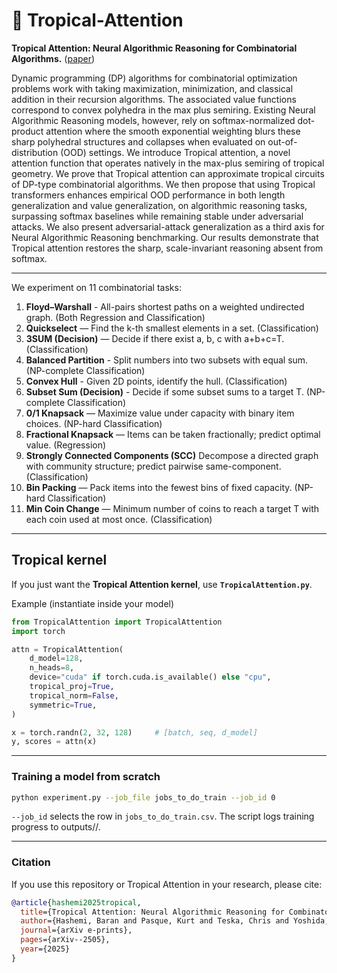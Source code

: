 # 🌴 Tropical-Attention
**Tropical Attention: Neural Algorithmic Reasoning for Combinatorial Algorithms.** ([paper](https://arxiv.org/abs/2505.17190))

Dynamic programming (DP) algorithms for combinatorial optimization problems work with taking maximization, minimization, and classical addition in their recursion algorithms. The associated value functions correspond to convex polyhedra in the max plus semiring. Existing Neural Algorithmic Reasoning models, however, rely on softmax-normalized dot-product attention where the smooth exponential weighting blurs these sharp polyhedral structures and collapses when evaluated on out-of-distribution (OOD) settings. We introduce Tropical attention, a novel attention function that operates natively in the max-plus semiring of tropical geometry. We prove that Tropical attention can approximate tropical circuits of DP-type combinatorial algorithms. We then propose that using Tropical transformers enhances empirical OOD performance in both length generalization and value generalization, on algorithmic reasoning tasks, surpassing softmax baselines while remaining stable under adversarial attacks. We also present adversarial-attack generalization as a third axis for Neural Algorithmic Reasoning benchmarking. Our results demonstrate that Tropical attention restores the sharp, scale-invariant reasoning absent from softmax.

---
We experiment on 11 combinatorial tasks:

1. **Floyd–Warshall** - All-pairs shortest paths on a weighted undirected graph. (Both Regression and Classification)
2. **Quickselect** — Find the k-th smallest elements in a set. (Classification)
3. **3SUM (Decision)** — Decide if there exist a, b, c with a+b+c=T. (Classification)
4. **Balanced Partition** - Split numbers into two subsets with equal sum. (NP-complete Classification)
5. **Convex Hull** - Given 2D points, identify the hull. (Classification)
6. **Subset Sum (Decision)** - Decide if some subset sums to a target T. (NP-complete Classification)
7. **0/1 Knapsack** — Maximize value under capacity with binary item choices. (NP-hard Classification)
8. **Fractional Knapsack** — Items can be taken fractionally; predict optimal value. (Regression)
9. **Strongly Connected Components (SCC)** Decompose a directed graph with community structure; predict pairwise same-component. (Classification)
10. **Bin Packing** — Pack items into the fewest bins of fixed capacity. (NP-hard Classification)
11. **Min Coin Change** — Minimum number of coins to reach a target T with each coin used at most once. (Classification)

---

## Tropical kernel

If you just want the **Tropical Attention kernel**, use **`TropicalAttention.py`**.

<summary>Example (instantiate inside your model)</summary>

```python
from TropicalAttention import TropicalAttention
import torch

attn = TropicalAttention(
    d_model=128,
    n_heads=8,
    device="cuda" if torch.cuda.is_available() else "cpu",
    tropical_proj=True,
    tropical_norm=False,
    symmetric=True,
)

x = torch.randn(2, 32, 128)     # [batch, seq, d_model]
y, scores = attn(x)
```

---

### Training a model from scratch
```bash
python experiment.py --job_file jobs_to_do_train --job_id 0 
```
`--job_id` selects the row in `jobs_to_do_train.csv`.
The script logs training progress to outputs/<timestamp>/.

---

### Citation

If you use this repository or Tropical Attention in your research, please cite:

```bibtex
@article{hashemi2025tropical,
  title={Tropical Attention: Neural Algorithmic Reasoning for Combinatorial Algorithms},
  author={Hashemi, Baran and Pasque, Kurt and Teska, Chris and Yoshida, Ruriko},
  journal={arXiv e-prints},
  pages={arXiv--2505},
  year={2025}
}
```



